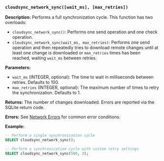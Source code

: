 ### `cloudsync_network_sync([wait_ms], [max_retries])`

**Description:** Performs a full synchronization cycle. This function has two overloads:

- `cloudsync_network_sync()`: Performs one send operation and one check operation.
- `cloudsync_network_sync(wait_ms, max_retries)`: Performs one send operation and then repeatedly tries to download remote changes until at least one change is downloaded or `max_retries` times has been reached, waiting `wait_ms` between retries.

**Parameters:**

- `wait_ms` (INTEGER, optional): The time to wait in milliseconds between retries. Defaults to 100.
- `max_retries` (INTEGER, optional): The maximum number of times to retry the synchronization. Defaults to 1.

**Returns:** The number of changes downloaded. Errors are reported via the SQLite return code.

**Errors:** See [Network Errors](#network-errors) for common error conditions.

**Example:**

```sql
-- Perform a single synchronization cycle
SELECT cloudsync_network_sync();

-- Perform a synchronization cycle with custom retry settings
SELECT cloudsync_network_sync(500, 3);
```

